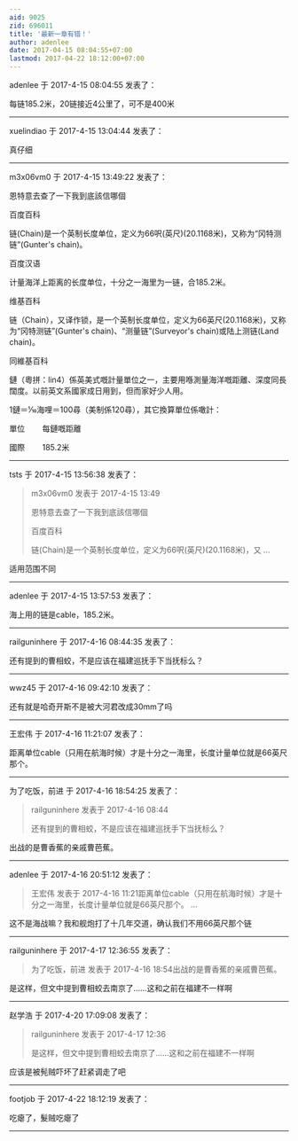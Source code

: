 ```yaml
---
aid: 9025
zid: 696011
title: '最新一章有错！'
author: adenlee
date: 2017-04-15 08:04:55+07:00
lastmod: 2017-04-22 18:12:00+07:00
---
```


adenlee 于 2017-4-15 08:04:55 发表了：

每链185.2米，20链接近4公里了，可不是400米

---------

xuelindiao 于 2017-4-15 13:04:44 发表了：

真仔细

---------

m3x06vm0 于 2017-4-15 13:49:22 发表了：

恩特意去查了一下我到底該信哪個

百度百科

链(Chain)是一个英制长度单位，定义为66呎(英尺)(20.1168米)，又称为“冈特测链”(Gunter's chain)。

百度汉语

计量海洋上距离的长度单位，十分之一海里为一链，合185.2米。

维基百科

链（Chain），又译作锁，是一个英制长度单位，定义为66英尺(20.1168米)，又称为“冈特测链”(Gunter's chain)、“测量链”(Surveyor's chain)或陆上测链(Land chain)。

同維基百科

鏈（粵拼：lin4）係英美式嘅計量單位之一，主要用喺測量海洋嘅距離、深度同長闊度。以前英文系國家成日用到，但而家好少人用。

1鏈＝1⁄10海哩＝100尋（美制係120尋），其它換算單位係噉計：

單位        每鏈嘅距離

國際        185.2米

---------

tsts 于 2017-4-15 13:56:38 发表了：

> m3x06vm0 发表于 2017-4-15 13:49
> 
> 恩特意去查了一下我到底該信哪個
> 
> 百度百科
> 
> 链(Chain)是一个英制长度单位，定义为66呎(英尺)(20.1168米)，又 ...



适用范围不同

---------

adenlee 于 2017-4-15 13:57:53 发表了：

海上用的链是cable，185.2米。

---------

railguninhere 于 2017-4-16 08:44:35 发表了：

还有提到的曹相蛟，不是应该在福建巡抚手下当抚标么？

---------

wwz45 于 2017-4-16 09:42:10 发表了：

还有就是哈奇开斯不是被大河君改成30mm了吗

---------

王宏伟 于 2017-4-16 11:21:07 发表了：

距离单位cable（只用在航海时候）才是十分之一海里，长度计量单位就是66英尺那个。

---------

为了吃饭，前进 于 2017-4-16 18:54:25 发表了：

> railguninhere 发表于 2017-4-16 08:44
> 
> 还有提到的曹相蛟，不是应该在福建巡抚手下当抚标么？



出战的是曹香蕉的亲戚曹芭蕉。

---------

adenlee 于 2017-4-16 20:51:12 发表了：

> 王宏伟 发表于 2017-4-16 11:21距离单位cable（只用在航海时候）才是十分之一海里，长度计量单位就是66英尺那个。 ...



这不是海战嘛？我和舰炮打了十几年交道，确认我们不用66英尺那个链

---------

railguninhere 于 2017-4-17 12:36:55 发表了：

> 为了吃饭，前进 发表于 2017-4-16 18:54出战的是曹香蕉的亲戚曹芭蕉。



是这样，但文中提到曹相蛟去南京了……这和之前在福建不一样啊

---------

赵学浩 于 2017-4-20 17:09:08 发表了：

> railguninhere 发表于 2017-4-17 12:36
> 
> 是这样，但文中提到曹相蛟去南京了……这和之前在福建不一样啊



应该是被髡贼吓坏了赶紧调走了吧

---------

footjob 于 2017-4-22 18:12:19 发表了：

吃瘪了，髮贼吃瘪了

---------

